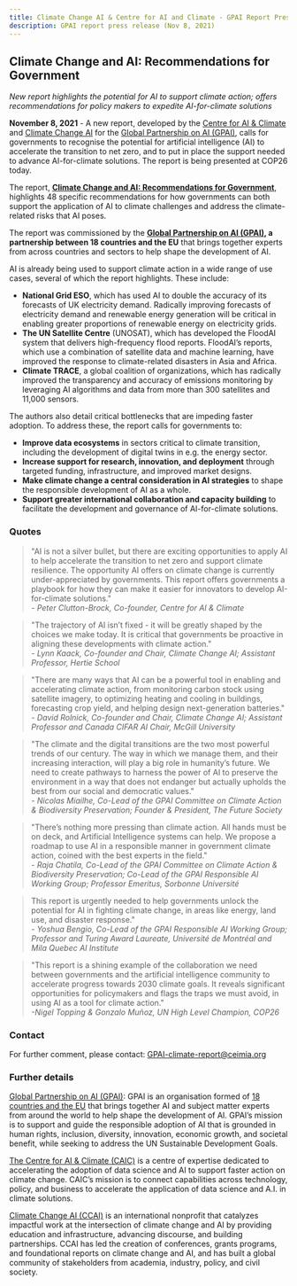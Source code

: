 ```yaml
---
title: Climate Change AI & Centre for AI and Climate - GPAI Report Press Release (Nov 8, 2021)
description: GPAI report press release (Nov 8, 2021)
---
```


## Climate Change and AI: Recommendations for Government
*New report highlights the potential for AI to support climate action; offers recommendations for policy makers to expedite AI-for-climate solutions*

**November 8, 2021** - A new report, developed by the <a href="https://www.c-ai-c.org/" target="_blank">Centre for AI & Climate</a> and <a href="https://www.climatechange.ai/" target="_blank">Climate Change AI</a> for the <a href="http://www.gpai.ai" target="_blank">Global Partnership on AI (GPAI)</a>, calls for governments to recognise the potential for artificial intelligence (AI) to accelerate the transition to net zero, and to put in place the support needed to advance AI-for-climate solutions. The report is being presented at COP26 today. 

The report, <a href="https://www.gpai.ai/projects/climate-change-and-ai.pdf" target="_blank"><b>Climate Change and AI: Recommendations for Government</b></a>, highlights 48 specific recommendations for how governments can both support the application of AI to climate challenges and address the climate-related risks that AI poses.

The report was commissioned by the <b><a href="https://gpai.ai" target="_blank">Global Partnership on AI (GPAI)</a>, a partnership between 18 countries and the EU</b> that brings together experts from across countries and sectors to help shape the development of AI. 
 
AI is already being used to support climate action in a wide range of use cases, several of which the report highlights. These include:
* <b>National Grid ESO</b>, which has used AI to double the accuracy of its forecasts of UK electricity demand. Radically improving forecasts of electricity demand and renewable energy generation will be critical in enabling greater proportions of renewable energy on electricity grids.
* <b>The UN Satellite Centre</b> (UNOSAT), which has developed the FloodAI system that delivers high-frequency flood reports. FloodAI’s reports, which use a combination of satellite data and machine learning, have improved the response to climate-related disasters in Asia and Africa. 
* <b>Climate TRACE</b>, a global coalition of organizations, which has radically improved the transparency and accuracy of emissions monitoring by leveraging AI algorithms and data from more than 300 satellites and 11,000 sensors.

The authors also detail critical bottlenecks that are impeding faster adoption. To address these, the report calls for governments to:
* <b>Improve data ecosystems</b> in sectors critical to climate transition, including the development of digital twins in e.g. the energy sector.
* <b>Increase support for research, innovation, and deployment</b> through targeted funding, infrastructure, and improved market designs.
* <b>Make climate change a central consideration in AI strategies</b> to shape the responsible development of AI as a whole.
* <b>Support greater international collaboration and capacity building</b> to facilitate the development and governance of AI-for-climate solutions.

### Quotes

> "AI is not a silver bullet, but there are exciting opportunities to apply AI to help accelerate the transition to net zero and support climate resilience. The opportunity AI offers on climate change is currently under-appreciated by governments. This report offers governments a playbook for how they can make it easier for innovators to develop AI-for-climate solutions."<br>
<i>- Peter Clutton-Brock, Co-founder, Centre for AI & Climate</i>

> "The trajectory of AI isn’t fixed - it will be greatly shaped by the choices we make today. It is critical that governments be proactive in aligning these developments with climate action."<br>
<i>- Lynn Kaack, Co-founder and Chair, Climate Change AI; Assistant Professor, Hertie School</i>

> "There are many ways that AI can be a powerful tool in enabling and accelerating climate action, from monitoring carbon stock using satellite imagery, to optimizing heating and cooling in buildings, forecasting crop yield, and helping design next-generation batteries."<br>
<i>- David Rolnick, Co-founder and Chair, Climate Change AI; Assistant Professor and Canada CIFAR AI Chair, McGill University</i>

> "The climate and the digital transitions are the two most powerful trends of our century. The way in which we manage them, and their increasing interaction, will play a big role in humanity’s future. We need to create pathways to harness the power of AI to preserve the environment in a way that does not endanger but actually upholds the best from our social and democratic values."<br>
<i>- Nicolas Miailhe, Co-Lead of the GPAI Committee on Climate Action & Biodiversity Preservation; Founder & President, The Future Society</i>

> "There’s nothing more pressing than climate action. All hands must be on deck, and Artificial Intelligence systems can help. We propose a roadmap to use AI in a responsible manner in government climate action, coined with the best experts in the field."<br>
<i>- Raja Chatila, Co-Lead of the GPAI Committee on Climate Action & Biodiversity Preservation; Co-Lead of the GPAI Responsible AI Working Group; Professor Emeritus, Sorbonne Université</i>

> This report is urgently needed to help governments unlock the potential for AI in fighting climate change, in areas like energy, land use, and disaster response."<br>
<i>- Yoshua Bengio, Co-Lead of the GPAI Responsible AI Working Group; Professor and Turing Award Laureate, Université de Montréal and Mila Quebec AI Institute</i>

> "This report is a shining example of the collaboration we need between governments and the artificial intelligence community to accelerate progress towards 2030 climate goals. It reveals significant opportunities for policymakers and flags the traps we must avoid, in using AI as a tool for climate action."<br>
<i>-Nigel Topping & Gonzalo Muñoz, UN High Level Champion, COP26</i>

### Contact

For further comment, please contact: <GPAI-climate-report@ceimia.org>


### Further details

<a href="https://gpai.ai" target="_blank">Global Partnership on AI (GPAI)</a>: GPAI is an organisation formed of <a href="https://www.gpai.ai/community/" target="_blank">18 countries and the EU</a> that brings together AI and subject matter experts from around the world to help shape the development of AI. GPAI’s mission is to support and guide the responsible adoption of AI that is grounded in human rights, inclusion, diversity, innovation, economic growth, and societal benefit, while seeking to address the UN Sustainable Development Goals.

<a href="https://www.c-ai-c.org/" target="_blank">The Centre for AI & Climate (CAIC)</a> is a centre of expertise dedicated to accelerating the adoption of data science and AI to support faster action on climate change. CAIC’s mission is to connect capabilities across technology, policy, and business to accelerate the application of data science and A.I. in climate solutions.

<a href="https://www.climatechange.ai/" target="_blank">Climate Change AI (CCAI)</a> is an international nonprofit that catalyzes impactful work at the intersection of climate change and AI by providing education and infrastructure, advancing discourse, and building partnerships. CCAI has led the creation of conferences, grants programs, and foundational reports on climate change and AI, and has built a global community of stakeholders from academia, industry, policy, and civil society.